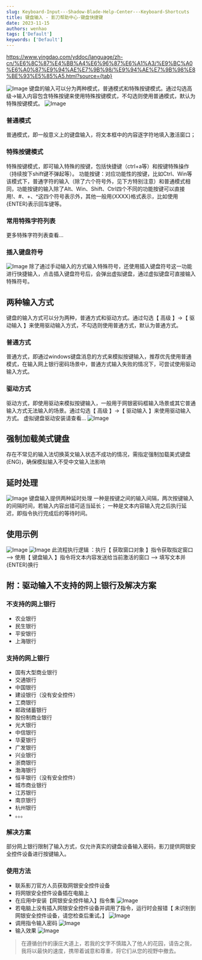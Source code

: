 ```yaml
---
slug: Keyboard-Input---Shadow-Blade-Help-Center---Keyboard-Shortcuts
title: 键盘输入 - 影刀帮助中心-键盘快捷键
date: 2023-11-15
authors: wenhao
tags: ['Default']
keywords: ['Default']
---
```

https://www.yingdao.com/yddoc/language/zh-cn/%E6%8C%87%E4%BB%A4%E6%96%87%E6%A1%A3/%E9%BC%A0%E6%A0%87%E9%94%AE%E7%9B%98/%E9%94%AE%E7%9B%98%E8%BE%93%E5%85%A5.html?source={tab} 

![Image](https://prod-files-secure.s3.us-west-2.amazonaws.com/b0012720-ccd1-41ef-9ca9-02f55a45f30f/5f19db49-4786-4a59-92c3-fbcf7ec01554/45a9043c7926d23457e3a6418b5acd57.png?X-Amz-Algorithm=AWS4-HMAC-SHA256&X-Amz-Content-Sha256=UNSIGNED-PAYLOAD&X-Amz-Credential=AKIAT73L2G45HZZMZUHI%2F20231125%2Fus-west-2%2Fs3%2Faws4_request&X-Amz-Date=20231125T072007Z&X-Amz-Expires=3600&X-Amz-Signature=051d3e5e7df024b0848ee99d26c6e513fb6c8db8764fc0559ec1a7d05add541a&X-Amz-SignedHeaders=host&x-id=GetObject)
键盘的输入可以分为两种模式，普通模式和特殊按键模式。通过勾选高级->输入内容包含特殊按键来使用特殊按键模式，不勾选则使用普通模式，默认为特殊按键模式。 
![Image](https://prod-files-secure.s3.us-west-2.amazonaws.com/b0012720-ccd1-41ef-9ca9-02f55a45f30f/2383a9f9-eb96-4bd6-80bb-a640aa086936/269ffbf1dd528c54cfaa97b3c5de02fb.png?X-Amz-Algorithm=AWS4-HMAC-SHA256&X-Amz-Content-Sha256=UNSIGNED-PAYLOAD&X-Amz-Credential=AKIAT73L2G45HZZMZUHI%2F20231125%2Fus-west-2%2Fs3%2Faws4_request&X-Amz-Date=20231125T072007Z&X-Amz-Expires=3600&X-Amz-Signature=8ff1d530108069ed5140c79153268d0ec5b09ea52720ecf2a410dabcd2e60c6c&X-Amz-SignedHeaders=host&x-id=GetObject)
### 普通模式

普通模式，即一般意义上的键盘输入，将文本框中的内容逐字符地填入激活窗口； 
### 特殊按键模式

特殊按键模式，即可输入特殊的按键，包括快捷键（ctrl+a等）和按键特殊操作（持续按下shift键不弹起等）。 
功能按键：对应功能性的按键，比如Ctrl、Win等 
该模式下，普通字符的输入（除了六个符号外，见下方特别注意）和普通模式相同，功能按键的输入除了Alt、Win、Shift、Ctrl四个不同的功能按键可以直接用!、#、+、^这四个符号表示外，其他一般用{XXXX}格式表示，比如使用{ENTER}表示回车键等。 
### 常用特殊字符列表

更多特殊字符列表查看... 
### 插入键盘符号

![Image](https://prod-files-secure.s3.us-west-2.amazonaws.com/b0012720-ccd1-41ef-9ca9-02f55a45f30f/a7e4291c-304c-42cc-a3f0-f9a152688578/c673594f4c330641aaf26a4383f12648.png?X-Amz-Algorithm=AWS4-HMAC-SHA256&X-Amz-Content-Sha256=UNSIGNED-PAYLOAD&X-Amz-Credential=AKIAT73L2G45HZZMZUHI%2F20231125%2Fus-west-2%2Fs3%2Faws4_request&X-Amz-Date=20231125T072007Z&X-Amz-Expires=3600&X-Amz-Signature=12de6f1ca02c23489edb9f767347d75c027a6de508bebdc9346b8b58554ad760&X-Amz-SignedHeaders=host&x-id=GetObject)
除了通过手动输入的方式输入特殊符号，还使用插入键盘符号这一功能进行快捷输入，点击插入键盘符号后，会弹出虚拟键盘，通过虚拟键盘可直接输入特殊符号。 
## 两种输入方式

<!-- truncate -->

键盘的输入方式可以分为两种，普通方式和驱动方式。通过勾选【 高级 】->【 驱动输入 】来使用驱动输入方式，不勾选则使用普通方式，默认为普通方式。 
### 普通方式

普通方式，即通过windows键盘消息的方式来模拟按键输入，推荐优先使用普通模式，在输入网上银行密码场景中，普通方式输入失败的情况下，可尝试使用驱动输入方式。 
### 驱动方式

驱动方式，即使用驱动来模拟按键输入，一般用于网银密码框输入场景或其它普通输入方式无法输入的场景。通过勾选【 高级 】->【 驱动输入 】来使用驱动输入方式。 
虚拟键盘驱动安装请查看... 
![Image](https://prod-files-secure.s3.us-west-2.amazonaws.com/b0012720-ccd1-41ef-9ca9-02f55a45f30f/b3ef4415-1b32-486e-9dc6-d5cbf38782c4/4d66c8620b33430c020099deea0eb6c6.png?X-Amz-Algorithm=AWS4-HMAC-SHA256&X-Amz-Content-Sha256=UNSIGNED-PAYLOAD&X-Amz-Credential=AKIAT73L2G45HZZMZUHI%2F20231125%2Fus-west-2%2Fs3%2Faws4_request&X-Amz-Date=20231125T072007Z&X-Amz-Expires=3600&X-Amz-Signature=6f146de1a814dd23dc5cf6b6abc70782c1e8afc7a0d540c711f9a06a6d384505&X-Amz-SignedHeaders=host&x-id=GetObject)
## 强制加载美式键盘

<!-- truncate -->

存在不常见的输入法切换英文输入状态不成功的情况，需指定强制加载美式键盘(ENG)，确保模拟输入不受中文输入法影响 
## 延时处理

<!-- truncate -->

![Image](https://prod-files-secure.s3.us-west-2.amazonaws.com/b0012720-ccd1-41ef-9ca9-02f55a45f30f/161b020a-4dea-4a07-a7ad-ed871744d43c/b4f516adfb3032ce1f81f231ef20435f.png?X-Amz-Algorithm=AWS4-HMAC-SHA256&X-Amz-Content-Sha256=UNSIGNED-PAYLOAD&X-Amz-Credential=AKIAT73L2G45HZZMZUHI%2F20231125%2Fus-west-2%2Fs3%2Faws4_request&X-Amz-Date=20231125T072007Z&X-Amz-Expires=3600&X-Amz-Signature=07fc2b66e5ebc7f6574efc0dbec06e7c6ee8e2550b7875eb2649f17228d5d1e9&X-Amz-SignedHeaders=host&x-id=GetObject)
键盘输入提供两种延时处理 
一种是按键之间的输入间隔，两次按键输入的间隔时间，若输入内容出错可适当延长； 
一种是文本内容输入完之后执行延迟，即指令执行完成后的等待时间。 
## 使用示例

<!-- truncate -->

![Image](https://prod-files-secure.s3.us-west-2.amazonaws.com/b0012720-ccd1-41ef-9ca9-02f55a45f30f/80229aab-2818-41a8-a7db-8e1d1a926c8b/E994AEE79B98E8BE93E585A5-03.png?X-Amz-Algorithm=AWS4-HMAC-SHA256&X-Amz-Content-Sha256=UNSIGNED-PAYLOAD&X-Amz-Credential=AKIAT73L2G45HZZMZUHI%2F20231125%2Fus-west-2%2Fs3%2Faws4_request&X-Amz-Date=20231125T072007Z&X-Amz-Expires=3600&X-Amz-Signature=944f7e38fb157b18a2c69adb352ee6efc0f82b101e7bc758c688dd998d3ee0b2&X-Amz-SignedHeaders=host&x-id=GetObject)
![Image](https://prod-files-secure.s3.us-west-2.amazonaws.com/b0012720-ccd1-41ef-9ca9-02f55a45f30f/83369e9f-b002-4b16-b7da-f5321b9829e3/E994AEE79B98E8BE93E585A5-04.gif?X-Amz-Algorithm=AWS4-HMAC-SHA256&X-Amz-Content-Sha256=UNSIGNED-PAYLOAD&X-Amz-Credential=AKIAT73L2G45HZZMZUHI%2F20231125%2Fus-west-2%2Fs3%2Faws4_request&X-Amz-Date=20231125T072007Z&X-Amz-Expires=3600&X-Amz-Signature=690c42ed772035f26b01f6576290e9163941cc9c05df9a3db2c68b642da10ea4&X-Amz-SignedHeaders=host&x-id=GetObject)
此流程执行逻辑 ：执行【 获取窗口对象 】指令获取指定窗口 --> 使用【 键盘输入 】指令将文本内容发送给当前激活的窗口 --> 填写文本并{ENTER}换行 
## 附：驱动输入不支持的网上银行及解决方案

<!-- truncate -->

### 不支持的网上银行

- 农业银行
- 民生银行
- 平安银行
- 上海银行
### 支持的网上银行

- 国有大型商业银行
- 交通银行
- 中国银行
- 建设银行（没有安全控件）
- 工商银行
- 邮政储蓄银行
- 股份制商业银行
- 光大银行
- 中信银行
- 华夏银行
- 广发银行
- 兴业银行
- 浙商银行
- 渤海银行
- 恒丰银行（没有安全控件）
- 城市商业银行
- 江苏银行
- 南京银行
- 杭州银行
- 。。。
### 解决方案

部分网上银行限制了输入方式，仅允许真实的键盘设备输入密码，影刀提供网银安全控件设备进行按键输入。 
### 使用方法

- 联系影刀官方人员获取网银安全控件设备
- 将网银安全控件设备插在电脑上
- 在应用中安装【网银安全控件输入】指令集
![Image](https://prod-files-secure.s3.us-west-2.amazonaws.com/b0012720-ccd1-41ef-9ca9-02f55a45f30f/c3c8b08d-916c-407a-a8aa-5f83ca757dd6/259b95721cafc7c2d491ffae516253b7.png?X-Amz-Algorithm=AWS4-HMAC-SHA256&X-Amz-Content-Sha256=UNSIGNED-PAYLOAD&X-Amz-Credential=AKIAT73L2G45HZZMZUHI%2F20231125%2Fus-west-2%2Fs3%2Faws4_request&X-Amz-Date=20231125T072009Z&X-Amz-Expires=3600&X-Amz-Signature=bdb6f31af8ef70376e8eaad9bf51ce7e00a48f10e3dbaee9d16e85e0bea04783&X-Amz-SignedHeaders=host&x-id=GetObject)
- 若电脑上没有插入网银安全控件设备并调用了指令，运行时会报错【 未识别到网银安全控件设备，请您检查后重试。】
![Image](https://prod-files-secure.s3.us-west-2.amazonaws.com/b0012720-ccd1-41ef-9ca9-02f55a45f30f/cb1ca173-0eb4-41ed-8395-ab6c77daf617/4636c8dda385cab416311309d0327c4a.png?X-Amz-Algorithm=AWS4-HMAC-SHA256&X-Amz-Content-Sha256=UNSIGNED-PAYLOAD&X-Amz-Credential=AKIAT73L2G45HZZMZUHI%2F20231125%2Fus-west-2%2Fs3%2Faws4_request&X-Amz-Date=20231125T072010Z&X-Amz-Expires=3600&X-Amz-Signature=e541e9c7edfec5dd1eea38fa041f3f720f865085db58eb22b75cf0e1b6e7153e&X-Amz-SignedHeaders=host&x-id=GetObject)
- 调用指令输入密码
![Image](https://prod-files-secure.s3.us-west-2.amazonaws.com/b0012720-ccd1-41ef-9ca9-02f55a45f30f/d7da8fa4-33ef-4b6f-96c3-53f8206d071a/62b6c3dc87bdfd1f26f8fed74a6dea61.png?X-Amz-Algorithm=AWS4-HMAC-SHA256&X-Amz-Content-Sha256=UNSIGNED-PAYLOAD&X-Amz-Credential=AKIAT73L2G45HZZMZUHI%2F20231125%2Fus-west-2%2Fs3%2Faws4_request&X-Amz-Date=20231125T072010Z&X-Amz-Expires=3600&X-Amz-Signature=9f9645ae3c2ccdf2c28c8d8a20678d3da01cd353bf02c8692d055f383a8928ff&X-Amz-SignedHeaders=host&x-id=GetObject)
- 输入效果
![Image](https://prod-files-secure.s3.us-west-2.amazonaws.com/b0012720-ccd1-41ef-9ca9-02f55a45f30f/3bec34f8-e82a-47ca-9e1e-e7b23b9629e6/300b414cdc5682250d526a90583d7aec.png?X-Amz-Algorithm=AWS4-HMAC-SHA256&X-Amz-Content-Sha256=UNSIGNED-PAYLOAD&X-Amz-Credential=AKIAT73L2G45HZZMZUHI%2F20231125%2Fus-west-2%2Fs3%2Faws4_request&X-Amz-Date=20231125T072010Z&X-Amz-Expires=3600&X-Amz-Signature=b3611be3d447048fbebbb966f72ddd16244bdd6f5440640b71788aef0987aa60&X-Amz-SignedHeaders=host&x-id=GetObject)



 > 在遵循创作的康庄大道上，若我的文字不慎踏入了他人的花园，请告之我，我将以最快的速度，携带着诚意和尊重，将它们从您的视野中撤去。

